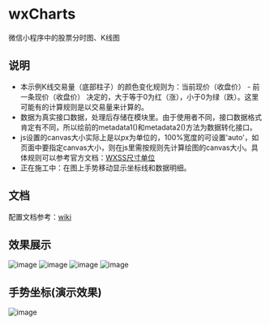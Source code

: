 # wxCharts
微信小程序中的股票分时图、K线图

## 说明

* 本示例K线交易量（底部柱子）的颜色变化规则为：当前现价（收盘价） - 前一条现价（收盘价） 决定的，大于等于0为红（涨），小于0为绿（跌）。这里可能有的计算规则是以交易量来计算的。
* 数据为真实接口数据，处理后存储在模块里。由于使用者不同，接口数据格式肯定有不同，所以绘前的metadata1()和metadata2()方法为数据转化接口。
* js设置的canvas大小实际上是以px为单位的，100%宽度的可设置'auto'，如页面中要指定canvas大小，则在js里需按规则先计算绘图的canvas大小。具体规则可以参考官方文档：[WXSS尺寸单位](https://mp.weixin.qq.com/debug/wxadoc/dev/framework/view/wxss.html?t=2017112)
* 正在施工中：在图上手势移动显示坐标线和数据明细。


## 文档

配置文档参考：[wiki](https://github.com/Shaman05/wxCharts/wiki)


## 效果展示

![image](https://github.com/Shaman05/wxCharts/blob/master/images/fs.png)
![image](https://github.com/Shaman05/wxCharts/blob/master/images/wr.png)
![image](https://github.com/Shaman05/wxCharts/blob/master/images/kll.png)
![image](https://github.com/Shaman05/wxCharts/blob/master/images/fsd.gif)

## 手势坐标(演示效果)

![image](https://github.com/Shaman05/wxCharts/blob/master/images/axis-show.gif)